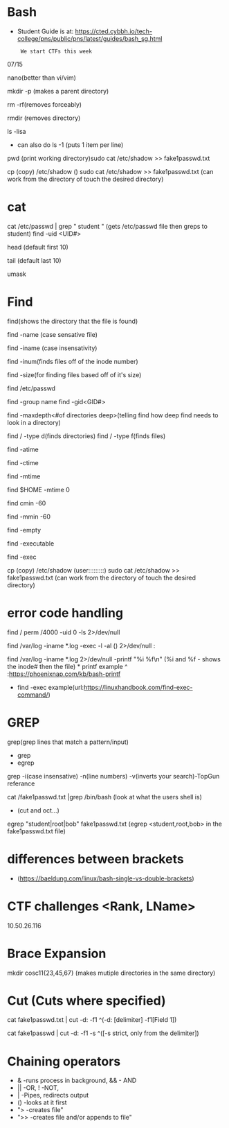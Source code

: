 # Bash
* Student Guide is at: https://cted.cybbh.io/tech-college/pns/public/pns/latest/guides/bash_sg.html

       We start CTFs this week 

07/15

nano(better than vi/vim)

mkdir -p (makes a parent directory)

rm -rf(removes forceably)

rmdir (removes directory)

ls -lisa 
  * can also do ls -1 (puts 1 item per line)

pwd (print working directory)sudo cat /etc/shadow >> fake1passwd.txt

cp <source> <destination> (copy)
      /etc/shadow    ()
      sudo cat /etc/shadow >> fake1passwd.txt (can work from the directory of touch the desired directory)
# cat
cat /etc/passwd | grep " student " (gets /etc/passwd file then greps to student) 
 find -uid <UID#>


head (default first 10)

tail (default last 10)

umask

# Find
find(shows the directory that the file is found)

find -name (case sensative file)

find -iname (case insensativity)

find -inum(finds files off of the inode number)

find -size(for finding files based off of it's size)

find /etc/passwd
 
 find -group name
 find -gid<GID#>

find -maxdepth<#of directories deep>(telling find how deep find needs to look in a directory)

find / -type d(finds directories)
find / -type f(finds files)

find -atime

find -ctime

find -mtime

find $HOME -mtime 0

find cmin -60

find -mmin -60

find -empty

find -executable

find -exec

cp <source> <destination> (copy)
      /etc/shadow    (user:::::::::)
      sudo cat /etc/shadow >> fake1passwd.txt (can work from the directory of touch the desired directory)

# error code handling 
find / perm /4000 -uid 0 -ls 2>/dev/null
  
find /var/log -iname *.log -exec -l -al () 2>/dev/null \:

find /var/log -iname *.log 2>/dev/null -printf "%i %f\n" (%i and %f - shows the inode# then the file)
                         * printf example ^ :https://phoenixnap.com/kb/bash-printf


* find -exec example(url:https://linuxhandbook.com/find-exec-command/)

# GREP
grep(grep lines that match a pattern/input)
* grep
* egrep

grep -i(case insensative) -n(line numbers) -v(inverts your search)-TopGun referance

cat /fake1passwd.txt |grep /bin/bash (look at what the users shell is)
* (cut and oct...)

egrep "student|root|bob" fake1passwd.txt
(egrep <student,root,bob> in the fake1passwd.txt file)

# differences between brackets 
* (https://baeldung.com/linux/bash-single-vs-double-brackets)

# CTF challenges <Rank, LName>
10.50.26.116

# Brace Expansion
mkdir cosc11{23,45,67} (makes mutiple directories in the same directory)

# Cut (Cuts where specified)
cat fake1passwd.txt | cut -d: -f1 
                            ^(-d: [delimiter] -f1[Field 1])

cat fake1passwd | cut -d: -f1 -s
                     ^([-s strict, only from the delimiter])

# Chaining operators
* & -runs process in background, && - AND
* || -OR, ! -NOT,
* | -Pipes, redirects output
* () -looks at it first
* "> -creates file"
* ">> -creates file and/or appends to file"
